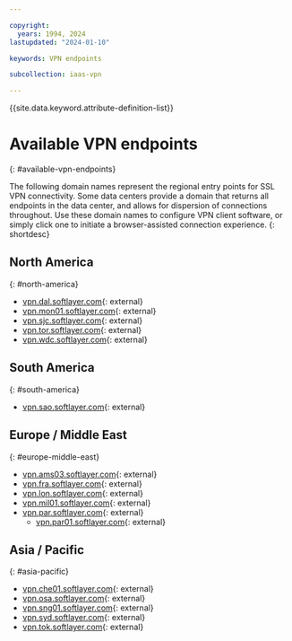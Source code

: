 ```yaml
---

copyright:
  years: 1994, 2024
lastupdated: "2024-01-10"

keywords: VPN endpoints

subcollection: iaas-vpn

---
```


{{site.data.keyword.attribute-definition-list}}

# Available VPN endpoints
{: #available-vpn-endpoints}

The following domain names represent the regional entry points for SSL VPN connectivity. Some data centers provide a domain that returns all endpoints in the data center, and allows for dispersion of connections throughout. Use these domain names to configure VPN client software, or simply click one to initiate a browser-assisted connection experience.
{: shortdesc}

## North America
{: #north-america}

* [vpn.dal.softlayer.com](https://vpn.dal.softlayer.com/){: external}
* [vpn.mon01.softlayer.com](https://vpn.mon01.softlayer.com/){: external}
* [vpn.sjc.softlayer.com](https://vpn.sjc.softlayer.com/){: external}
* [vpn.tor.softlayer.com](https://vpn.tor.softlayer.com/){: external}
* [vpn.wdc.softlayer.com](https://vpn.wdc.softlayer.com/){: external}

## South America
{: #south-america}

* [vpn.sao.softlayer.com](https://vpn.sao.softlayer.com){: external}

## Europe / Middle East
{: #europe-middle-east}

* [vpn.ams03.softlayer.com](https://vpn.ams03.softlayer.com/){: external}
* [vpn.fra.softlayer.com](https://vpn.fra.softlayer.com/){: external}
* [vpn.lon.softlayer.com](https://vpn.lon.softlayer.com/){: external}
* [vpn.mil01.softlayer.com](https://vpn.mil01.softlayer.com/){: external}
* [vpn.par.softlayer.com](https://vpn.par.softlayer.com/){: external}
   * [vpn.par01.softlayer.com](https://vpn.par01.softlayer.com/){: external}

## Asia / Pacific
{: #asia-pacific}

* [vpn.che01.softlayer.com](https://vpn.che01.softlayer.com/){: external}
* [vpn.osa.softlayer.com](https://vpn.osa.softlayer.com/){: external}
* [vpn.sng01.softlayer.com](https://vpn.sng01.softlayer.com/){: external}
* [vpn.syd.softlayer.com](https://vpn.syd.softlayer.com/){: external}
* [vpn.tok.softlayer.com](https://vpn.tok.softlayer.com/){: external}
